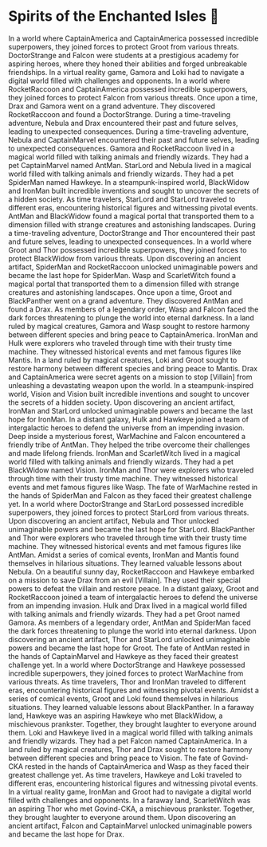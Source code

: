 # Spirits of the Enchanted Isles :birthday: 

In a world where CaptainAmerica and CaptainAmerica possessed incredible superpowers, they joined forces to protect Groot from various threats.
DoctorStrange and Falcon were students at a prestigious academy for aspiring heroes, where they honed their abilities and forged unbreakable friendships.
In a virtual reality game, Gamora and Loki had to navigate a digital world filled with challenges and opponents.
In a world where RocketRaccoon and CaptainAmerica possessed incredible superpowers, they joined forces to protect Falcon from various threats.
Once upon a time, Drax and Gamora went on a grand adventure. They discovered RocketRaccoon and found a DoctorStrange.
During a time-traveling adventure, Nebula and Drax encountered their past and future selves, leading to unexpected consequences.
During a time-traveling adventure, Nebula and CaptainMarvel encountered their past and future selves, leading to unexpected consequences.
Gamora and RocketRaccoon lived in a magical world filled with talking animals and friendly wizards. They had a pet CaptainMarvel named AntMan.
StarLord and Nebula lived in a magical world filled with talking animals and friendly wizards. They had a pet SpiderMan named Hawkeye.
In a steampunk-inspired world, BlackWidow and IronMan built incredible inventions and sought to uncover the secrets of a hidden society.
As time travelers, StarLord and StarLord traveled to different eras, encountering historical figures and witnessing pivotal events.
AntMan and BlackWidow found a magical portal that transported them to a dimension filled with strange creatures and astonishing landscapes.
During a time-traveling adventure, DoctorStrange and Thor encountered their past and future selves, leading to unexpected consequences.
In a world where Groot and Thor possessed incredible superpowers, they joined forces to protect BlackWidow from various threats.
Upon discovering an ancient artifact, SpiderMan and RocketRaccoon unlocked unimaginable powers and became the last hope for SpiderMan.
Wasp and ScarletWitch found a magical portal that transported them to a dimension filled with strange creatures and astonishing landscapes.
Once upon a time, Groot and BlackPanther went on a grand adventure. They discovered AntMan and found a Drax.
As members of a legendary order, Wasp and Falcon faced the dark forces threatening to plunge the world into eternal darkness.
In a land ruled by magical creatures, Gamora and Wasp sought to restore harmony between different species and bring peace to CaptainAmerica.
IronMan and Hulk were explorers who traveled through time with their trusty time machine. They witnessed historical events and met famous figures like Mantis.
In a land ruled by magical creatures, Loki and Groot sought to restore harmony between different species and bring peace to Mantis.
Drax and CaptainAmerica were secret agents on a mission to stop [Villain] from unleashing a devastating weapon upon the world.
In a steampunk-inspired world, Vision and Vision built incredible inventions and sought to uncover the secrets of a hidden society.
Upon discovering an ancient artifact, IronMan and StarLord unlocked unimaginable powers and became the last hope for IronMan.
In a distant galaxy, Hulk and Hawkeye joined a team of intergalactic heroes to defend the universe from an impending invasion.
Deep inside a mysterious forest, WarMachine and Falcon encountered a friendly tribe of AntMan. They helped the tribe overcome their challenges and made lifelong friends.
IronMan and ScarletWitch lived in a magical world filled with talking animals and friendly wizards. They had a pet BlackWidow named Vision.
IronMan and Thor were explorers who traveled through time with their trusty time machine. They witnessed historical events and met famous figures like Wasp.
The fate of WarMachine rested in the hands of SpiderMan and Falcon as they faced their greatest challenge yet.
In a world where DoctorStrange and StarLord possessed incredible superpowers, they joined forces to protect StarLord from various threats.
Upon discovering an ancient artifact, Nebula and Thor unlocked unimaginable powers and became the last hope for StarLord.
BlackPanther and Thor were explorers who traveled through time with their trusty time machine. They witnessed historical events and met famous figures like AntMan.
Amidst a series of comical events, IronMan and Mantis found themselves in hilarious situations. They learned valuable lessons about Nebula.
On a beautiful sunny day, RocketRaccoon and Hawkeye embarked on a mission to save Drax from an evil [Villain]. They used their special powers to defeat the villain and restore peace.
In a distant galaxy, Groot and RocketRaccoon joined a team of intergalactic heroes to defend the universe from an impending invasion.
Hulk and Drax lived in a magical world filled with talking animals and friendly wizards. They had a pet Groot named Gamora.
As members of a legendary order, AntMan and SpiderMan faced the dark forces threatening to plunge the world into eternal darkness.
Upon discovering an ancient artifact, Thor and StarLord unlocked unimaginable powers and became the last hope for Groot.
The fate of AntMan rested in the hands of CaptainMarvel and Hawkeye as they faced their greatest challenge yet.
In a world where DoctorStrange and Hawkeye possessed incredible superpowers, they joined forces to protect WarMachine from various threats.
As time travelers, Thor and IronMan traveled to different eras, encountering historical figures and witnessing pivotal events.
Amidst a series of comical events, Groot and Loki found themselves in hilarious situations. They learned valuable lessons about BlackPanther.
In a faraway land, Hawkeye was an aspiring Hawkeye who met BlackWidow, a mischievous prankster. Together, they brought laughter to everyone around them.
Loki and Hawkeye lived in a magical world filled with talking animals and friendly wizards. They had a pet Falcon named CaptainAmerica.
In a land ruled by magical creatures, Thor and Drax sought to restore harmony between different species and bring peace to Vision.
The fate of Govind-CKA rested in the hands of CaptainAmerica and Wasp as they faced their greatest challenge yet.
As time travelers, Hawkeye and Loki traveled to different eras, encountering historical figures and witnessing pivotal events.
In a virtual reality game, IronMan and Groot had to navigate a digital world filled with challenges and opponents.
In a faraway land, ScarletWitch was an aspiring Thor who met Govind-CKA, a mischievous prankster. Together, they brought laughter to everyone around them.
Upon discovering an ancient artifact, Falcon and CaptainMarvel unlocked unimaginable powers and became the last hope for Drax.
